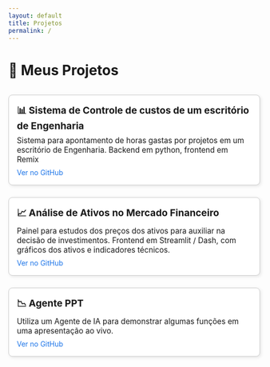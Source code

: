 ```yaml
---
layout: default
title: Projetos
permalink: /
---
```


<h1>💼 Meus Projetos</h1>

<style>
.grid {
  display: grid;
  grid-template-columns: repeat(auto-fit, minmax(250px, 1fr));
  gap: 1.5rem;
  margin-top: 2rem;
}
.card {
  border: 1px solid #ccc;
  border-radius: 8px;
  padding: 1rem;
  background: #fff;
  box-shadow: 2px 2px 6px rgba(0,0,0,0.1);
  transition: transform 0.2s;
}
.card:hover {
  transform: translateY(-5px);
}
.card-title {
  font-size: 1.2rem;
  font-weight: bold;
}
.card-desc {
  margin: 0.5rem 0;
  font-size: 0.95rem;
}
.card-link {
  text-decoration: none;
  color: #1a73e8;
}
</style>

<div class="grid">

  <div class="card">
    <div class="card-title">📊 Sistema de Controle de custos de um escritório de Engenharia</div>
    <div class="card-desc">
      Sistema para apontamento de horas gastas por projetos em um escritório de Engenharia.  
       Backend em python, frontend em Remix
    </div>
    <a class="card-link" href="https://github.com/bbrunossf/plena" target="_blank">Ver no GitHub</a>
  </div>

  <div class="card">
    <div class="card-title">📈 Análise de Ativos no Mercado Financeiro</div>
    <div class="card-desc">
      Painel para estudos dos preços dos ativos para auxiliar na decisão de investimentos.
       Frontend em Streamlit / Dash, com gráficos dos ativos e indicadores técnicos.
    </div>
    <a class="card-link" href="https://github.com/bbrunossf/trendfollow" target="_blank">Ver no GitHub</a>
  </div>

  <div class="card">
    <div class="card-title">📉 Agente PPT</div>
    <div class="card-desc">
      Utiliza um Agente de IA para demonstrar algumas funções em uma apresentação ao vivo.
    </div>
    <a class="card-link" href="https://github.com/bbrunossf/presentationAgent" target="_blank">Ver no GitHub</a>
  </div>

</div>

